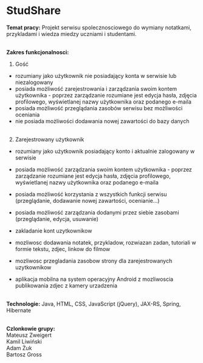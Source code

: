 # StudShare

<b>Temat pracy:</b> Projekt serwisu spolecznosciowego do wymiany notatkami, przykladami i wiedza miedzy uczniami i studentami.<br /><br />

<b>Zakres funkcjonalnosci:</b>

1. Gość
  - rozumiany jako użytkownik nie posiadający konta w serwisie lub niezalogowany<br />
  - posiada możliwość zarejestrowania i zarządzania swoim kontem użytkownika - poprzez zarządzanie rozumiane jest edycja hasła, zdjęcia profilowego, wyświetlanej nazwy użytkownika oraz podanego e-maila<br />
  - posiada możliwość przeglądania zasobów serwisu bez możliwości oceniania<br />
  - nie posiada możliwości dodawania nowej zawartości do bazy danych<br /><br />

2. Zarejestrowany użytkownik
  - rozumiany jako użytkownik posiadający konto i aktualnie zalogowany w serwisie<br />
  - posiada możliwość zarządzania swoim kontem użytkownika - poprzez zarządzanie rozumiane jest edycja hasła, zdjęcia profilowego, wyświetlanej nazwy użytkownika oraz podanego e-maila<br />
  - posiada możliwość korzystania z wszystkich funkcji serwisu (przeglądanie, dodawanie nowej zawartości, ocenianie...)<br />
  - posiada możliwość zarządzania dodanymi przez siebie zasobami (przeglądanie, edycja, usuwanie)<br />

- zakladanie kont uzytkownikow<br />
- mozliwosc dodawania notatek, przykladow, rozwiazan zadan, tutoriali w formie tekstu, zdjec, linkow do filmow<br />
- mozliwosc przegladania zasobow strony dla zarejestrowanych uzytkownikow<br />
- aplikacja mobilna na system operacyjny Android z mozliwoscia publikowania zdjec z kamery urzadzenia<br /><br />

<b>Technologie:</b> Java, HTML, CSS, JavaScript (jQuery), JAX-RS, Spring, Hibernate<br /><br />

<b>Czlonkowie grupy:</b><br />
Mateusz Zweigert<br />
Kamil Liwiński<br />
Adam Żuk<br />
Bartosz Gross<br />
